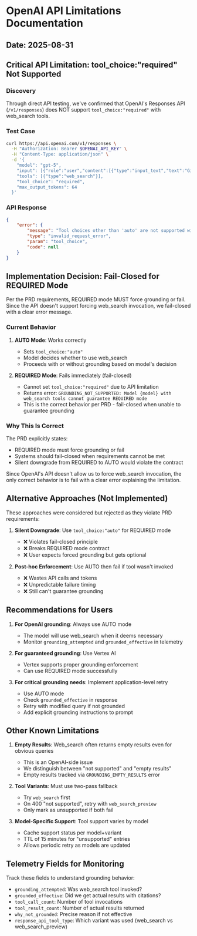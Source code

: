 # OpenAI API Limitations Documentation
## Date: 2025-08-31

## Critical API Limitation: tool_choice:"required" Not Supported

### Discovery
Through direct API testing, we've confirmed that OpenAI's Responses API (`/v1/responses`) does NOT support `tool_choice:"required"` with web_search tools.

### Test Case
```bash
curl https://api.openai.com/v1/responses \
  -H "Authorization: Bearer $OPENAI_API_KEY" \
  -H "Content-Type: application/json" \
  -d '{
    "model": "gpt-5",
    "input": [{"role":"user","content":[{"type":"input_text","text":"Give the official URL of the White House homepage."}]}],
    "tools": [{"type":"web_search"}],
    "tool_choice": "required",
    "max_output_tokens": 64
  }'
```

### API Response
```json
{
    "error": {
        "message": "Tool choices other than 'auto' are not supported with model 'gpt-5' and the following tool types: 'web_search_preview'.",
        "type": "invalid_request_error",
        "param": "tool_choice",
        "code": null
    }
}
```

## Implementation Decision: Fail-Closed for REQUIRED Mode

Per the PRD requirements, REQUIRED mode MUST force grounding or fail. Since the API doesn't support forcing web_search invocation, we fail-closed with a clear error message.

### Current Behavior

1. **AUTO Mode**: Works correctly
   - Sets `tool_choice:"auto"` 
   - Model decides whether to use web_search
   - Proceeds with or without grounding based on model's decision

2. **REQUIRED Mode**: Fails immediately (fail-closed)
   - Cannot set `tool_choice:"required"` due to API limitation
   - Returns error: `GROUNDING_NOT_SUPPORTED: Model {model} with web_search tools cannot guarantee REQUIRED mode`
   - This is the correct behavior per PRD - fail-closed when unable to guarantee grounding

### Why This Is Correct

The PRD explicitly states:
- REQUIRED mode must force grounding or fail
- Systems should fail-closed when requirements cannot be met
- Silent downgrade from REQUIRED to AUTO would violate the contract

Since OpenAI's API doesn't allow us to force web_search invocation, the only correct behavior is to fail with a clear error explaining the limitation.

## Alternative Approaches (Not Implemented)

These approaches were considered but rejected as they violate PRD requirements:

1. **Silent Downgrade**: Use `tool_choice:"auto"` for REQUIRED mode
   - ❌ Violates fail-closed principle
   - ❌ Breaks REQUIRED mode contract
   - ❌ User expects forced grounding but gets optional

2. **Post-hoc Enforcement**: Use AUTO then fail if tool wasn't invoked
   - ❌ Wastes API calls and tokens
   - ❌ Unpredictable failure timing
   - ❌ Still can't guarantee grounding

## Recommendations for Users

1. **For OpenAI grounding**: Always use AUTO mode
   - The model will use web_search when it deems necessary
   - Monitor `grounding_attempted` and `grounded_effective` in telemetry

2. **For guaranteed grounding**: Use Vertex AI
   - Vertex supports proper grounding enforcement
   - Can use REQUIRED mode successfully

3. **For critical grounding needs**: Implement application-level retry
   - Use AUTO mode
   - Check `grounded_effective` in response
   - Retry with modified query if not grounded
   - Add explicit grounding instructions to prompt

## Other Known Limitations

1. **Empty Results**: Web_search often returns empty results even for obvious queries
   - This is an OpenAI-side issue
   - We distinguish between "not supported" and "empty results"
   - Empty results tracked via `GROUNDING_EMPTY_RESULTS` error

2. **Tool Variants**: Must use two-pass fallback
   - Try `web_search` first
   - On 400 "not supported", retry with `web_search_preview`
   - Only mark as unsupported if both fail

3. **Model-Specific Support**: Tool support varies by model
   - Cache support status per model+variant
   - TTL of 15 minutes for "unsupported" entries
   - Allows periodic retry as models are updated

## Telemetry Fields for Monitoring

Track these fields to understand grounding behavior:
- `grounding_attempted`: Was web_search tool invoked?
- `grounded_effective`: Did we get actual results with citations?
- `tool_call_count`: Number of tool invocations
- `tool_result_count`: Number of actual results returned
- `why_not_grounded`: Precise reason if not effective
- `response_api_tool_type`: Which variant was used (web_search vs web_search_preview)